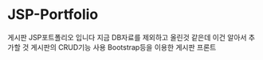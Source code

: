 # JSP-Portfolio

게시판 JSP포트폴리오 입니다
지금 DB자료를 제외하고 올린것 같은데 이건 알아서 추가할 것
게시판의 CRUD기능 사용
Bootstrap등을 이용한 게시판 프론트 
